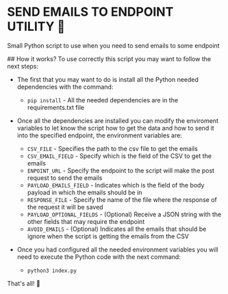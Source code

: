 # SEND EMAILS TO ENDPOINT UTILITY 📧

Small Python script to use when you need to send emails to some endpoint

## How it works?
To use correctly this script you may want to follow the next steps:  

- The first that you may want to do is install all the Python needed dependencies with the command:  
    - `pip install` - All the needed dependencies are in the requirements.txt file  

- Once all the dependencies are installed you can modify the enviroment variables to let know the script how to get the data and how to send it into the specified endpoint, the environment variables are:

    - `CSV_FILE`                  - Specifies the path to the csv file to get the emails
    - `CSV_EMAIL_FIELD`           - Specify which is the field of the CSV to get the emails
    - `ENPOINT_URL`               - Specify the endpoint to the script will make the post request to send the emails
    - `PAYLOAD_EMAILS_FIELD`      - Indicates which is the field of the body payload in which the emails should be in 
    - `RESPONSE_FILE`             - Specify the name of the file where the response of the request it will be saved
    - `PAYLOAD_OPTIONAL_FIELDS`   - (Optional) Receive a JSON string with the other fields that may require the endpoint
    - `AVOID_EMAILS`              - (Optional) Indicates all the emails that should be ignore when the script is getting the emails from the CSV

- Once you had configured all the needed environment variables you will need to execute the Python code with the next command:
    - `python3 index.py`

That's all! 🚀
